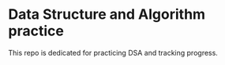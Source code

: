 # Data Structure and Algorithm practice
This repo is dedicated for practicing DSA and tracking progress.
